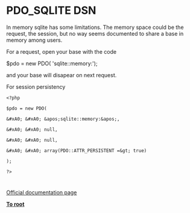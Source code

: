 # PDO_SQLITE DSN





In memory sqlite has some limitations. The memory space could be the request, the session, but no way seems documented to share a base in memory among users.



For a request, open your base with the code

$pdo = new PDO( &apos;sqlite::memory:&apos;);

and your base will disapear on next request.



For session persistency



```
<?php

$pdo = new PDO(

&#xA0; &#xA0; &apos;sqlite::memory:&apos;,

&#xA0; &#xA0; null,

&#xA0; &#xA0; null,

&#xA0; &#xA0; array(PDO::ATTR_PERSISTENT =&gt; true)

);

?>
```



  

#

[Official documentation page](https://www.php.net/manual/en/ref.pdo-sqlite.connection.php)

**[To root](/README.md)**